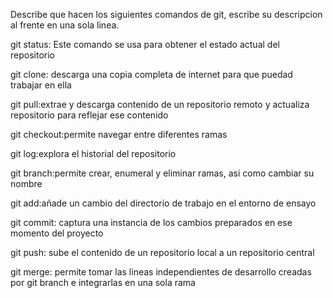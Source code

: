 Describe que hacen los siguientes comandos de git, escribe su descripcion al frente en una sola linea.

git status: Este comando se usa para obtener el estado actual del repositorio

git clone: descarga una copia completa de internet para que puedad trabajar en ella 

git pull:extrae y descarga contenido de un repositorio remoto y actualiza repositorio para reflejar ese contenido

git checkout:permite navegar entre diferentes ramas

git log:explora el historial del repositorio

git branch:permite crear, enumeral y eliminar ramas, asi como cambiar su nombre 

git add:añade un cambio del directorio de trabajo en el entorno de ensayo 

git commit: captura una instancia de los cambios preparados en ese momento del proyecto 

git push: sube el contenido de un repositorio local a un repositorio central 

git merge: permite tomar las lineas independientes de desarrollo creadas por git branch e integrarlas en una sola rama 
